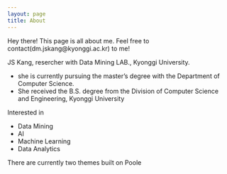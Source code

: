 ```yaml
---
layout: page
title: About
---
```


<p class="message">
  Hey there! This page is all about me. Feel free to contact(dm.jskang@kyonggi.ac.kr) to me! 
</p>

JS Kang, resercher with Data Mining LAB., Kyonggi University.

* she is currently pursuing the master’s degree with the Department of Computer Science.
* She received the B.S. degree from the Division of Computer Science and Engineering, Kyonggi University

Interested in 
* Data Mining
* AI
* Machine Learning
* Data Analytics

There are currently two themes built on Poole

